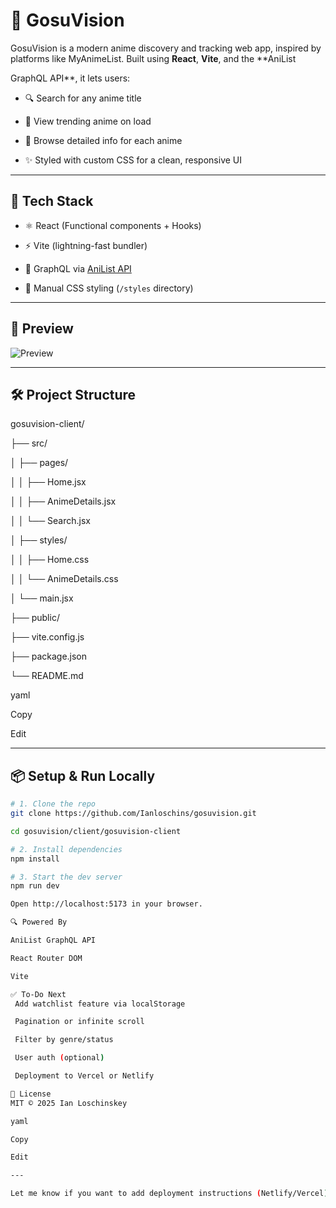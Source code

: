 # 🎥 GosuVision

GosuVision is a modern anime discovery and tracking web app, inspired by platforms like MyAnimeList. Built using **React**, **Vite**, and the **AniList 

GraphQL API**, it lets users:

- 🔍 Search for any anime title

- 🎴 View trending anime on load

- 📄 Browse detailed info for each anime

- ✨ Styled with custom CSS for a clean, responsive UI

---

## 🚀 Tech Stack

- ⚛️ React (Functional components + Hooks)

- ⚡ Vite (lightning-fast bundler)

- 🎯 GraphQL via [AniList API](https://anilist.gitbook.io/)

- 🧠 Manual CSS styling (`/styles` directory)

---

## 📸 Preview

![Preview](preview.png)

---

## 🛠️ Project Structure

gosuvision-client/

├── src/

│ ├── pages/

│ │ ├── Home.jsx

│ │ ├── AnimeDetails.jsx

│ │ └── Search.jsx

│ ├── styles/

│ │ ├── Home.css

│ │ └── AnimeDetails.css

│ └── main.jsx

├── public/

├── vite.config.js

├── package.json

└── README.md

yaml

Copy

Edit

---

## 📦 Setup & Run Locally

```bash
# 1. Clone the repo
git clone https://github.com/Ianloschins/gosuvision.git

cd gosuvision/client/gosuvision-client

# 2. Install dependencies
npm install

# 3. Start the dev server
npm run dev

Open http://localhost:5173 in your browser.

🔍 Powered By

AniList GraphQL API

React Router DOM

Vite

✅ To-Do Next
 Add watchlist feature via localStorage

 Pagination or infinite scroll

 Filter by genre/status

 User auth (optional)

 Deployment to Vercel or Netlify

📜 License
MIT © 2025 Ian Loschinskey

yaml

Copy

Edit

---

Let me know if you want to add deployment instructions (Netlify/Vercel), or turn this into a polished public GitHub